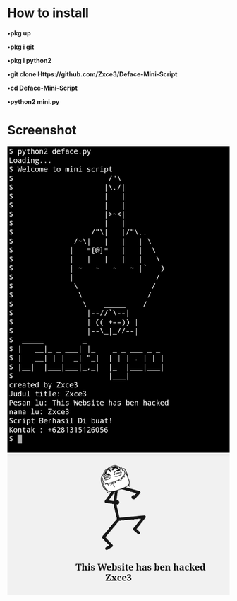 # How to install
<h4>

•pkg up<br>

•pkg i git<br>

•pkg i python2

•git clone Https://github.com/Zxce3/Deface-Mini-Script<br>

•cd Deface-Mini-Script<br>

•python2 mini.py<br></h4>
# Screenshot
![Termux](https://raw.githubusercontent.com/Zxce3/Deface-Mini-Script/master/Screenshot_2020-02-10-14-42-41-817_com.termux.png)
![Chrome](https://raw.githubusercontent.com/Zxce3/Deface-Mini-Script/master/Screenshot_2020-02-10-14-44-24-068_com.android.chrome.png)
